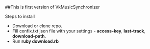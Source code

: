##This is first version of VkMusicSynchronizer

Steps to install
  - Download or clone repo.
  - Fill confix.txt json file with your settings - **access-key**, **last-track**, **download-path**.
  - Run **ruby download.rb**
